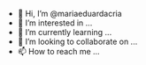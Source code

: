 - 👋 Hi, I’m @mariaeduardacria
- 👀 I’m interested in ...
- 🌱 I’m currently learning ...
- 💞️ I’m looking to collaborate on ...
- 📫 How to reach me ...

<!---
mariaeduardacria/mariaeduardacria is a ✨ special ✨ repository because its `README.md` (this file) appears on your GitHub profile.
You can click the Preview link to take a look at your changes.
--->
